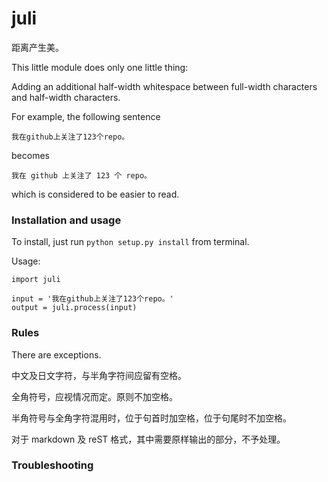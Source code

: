 # juli

距离产生美。

This little module does only one little thing:

Adding an additional half-width whitespace between full-width characters and half-width characters.

For example, the following sentence

```
我在github上关注了123个repo。
```

becomes

```
我在 github 上关注了 123 个 repo。
```

which is considered to be easier to read.


### Installation and usage

To install, just run `python setup.py install` from terminal.

Usage:

```
import juli

input = '我在github上关注了123个repo。'
output = juli.process(input)
```

### Rules

There are exceptions.

中文及日文字符，与半角字符间应留有空格。

全角符号，应视情况而定。原则不加空格。

半角符号与全角字符混用时，位于句首时加空格，位于句尾时不加空格。

对于 markdown 及 reST 格式，其中需要原样输出的部分，不予处理。


### Troubleshooting

